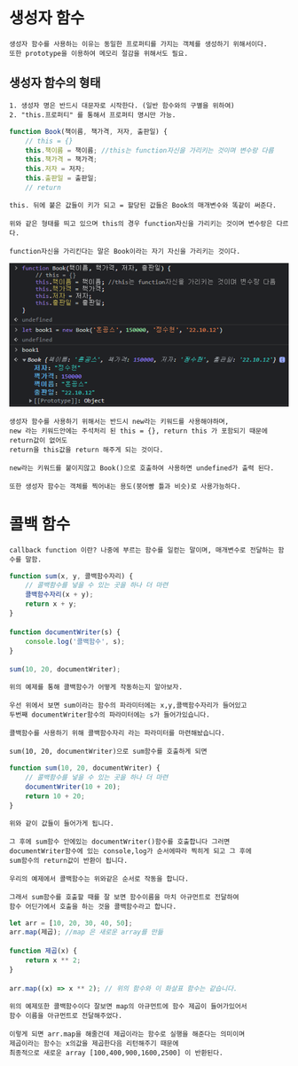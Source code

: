 # 생성자 함수

    생성자 함수를 사용하는 이유는 동일한 프로퍼티를 가지는 객체를 생성하기 위해서이다.
    또한 prototype을 이용하여 메모리 절감을 위해서도 필요.

## 생성자 함수의 형태

    1. 생성자 명은 반드시 대문자로 시작한다. (일반 함수와의 구별을 위하여)
    2. "this.프로퍼티" 를 통해서 프로퍼티 명시만 가능.

```js
function Book(책이름, 책가격, 저자, 출판일) {
    // this = {}
    this.책이름 = 책이름; //this는 function자신을 가리키는 것이며 변수랑 다름
    this.책가격 = 책가격;
    this.저자 = 저자;
    this.출판일 = 출판일;
    // return
```

    this. 뒤에 붙은 값들이 키가 되고 = 할당된 값들은 Book의 매개변수와 똑같이 써준다.

    위와 같은 형태를 띄고 있으며 this의 경우 function자신을 가리키는 것이며 변수랑은 다르다.

    function자신을 가리킨다는 말은 Book이라는 자기 자신을 가리키는 것이다.

<img src='images/Js52.png'>

    생성자 함수를 사용하기 위해서는 반드시 new라는 키워드를 사용해야하며,
    new 라는 키워드안에는 주석처리 된 this = {}, return this 가 포함되기 때문에 return값이 없어도
    return을 this값을 return 해주게 되는 것이다.

    new라는 키워드를 붙이지않고 Book()으로 호출하여 사용하면 undefined가 출력 된다.

    또한 생성자 함수는 객체를 찍어내는 용도(붕어빵 틀과 비슷)로 사용가능하다.

# 콜백 함수

    callback function 이란? 나중에 부르는 함수를 일컫는 말이며, 매개변수로 전달하는 함수를 말함.

```js
function sum(x, y, 콜백함수자리) {
    // 콜백함수를 넣을 수 있는 곳을 하나 더 마련
    콜백함수자리(x + y);
    return x + y;
}

function documentWriter(s) {
    console.log('콜백함수', s);
}

sum(10, 20, documentWriter);
```

    위의 예제를 통해 콜백함수가 어떻게 작동하는지 알아보자.

    우선 위에서 보면 sum이라는 함수의 파라미터에는 x,y,콜백함수자리가 들어있고
    두번째 documentWriter함수의 파라미터에는 s가 들어가있습니다.

    콜백함수를 사용하기 위해 콜백함수자리 라는 파라미터를 마련해놨습니다.

    sum(10, 20, documentWriter)으로 sum함수를 호출하게 되면

```js
function sum(10, 20, documentWriter) {
    // 콜백함수를 넣을 수 있는 곳을 하나 더 마련
    documentWriter(10 + 20);
    return 10 + 20;
}
```

    위와 같이 값들이 들어가게 됩니다.

    그 후에 sum함수 안에있는 documentWriter()함수를 호출합니다 그러면
    documentWriter함수에 있는 console,log가 순서에따라 찍히게 되고 그 후에
    sum함수의 return값이 반환이 됩니다.

    우리의 예제에서 콜백함수는 위와같은 순서로 작동을 합니다.

    그래서 sum함수를 호출할 때를 잘 보면 함수이름을 마치 아규먼트로 전달하여
    함수 어딘가에서 호출을 하는 것을 콜백함수라고 합니다.

```js
let arr = [10, 20, 30, 40, 50];
arr.map(제곱); //map 은 새로운 array를 만듦

function 제곱(x) {
    return x ** 2;
}

arr.map((x) => x ** 2); // 위의 함수와 이 화살표 함수는 같습니다.
```

    위의 예제또한 콜백함수이다 잘보면 map의 아규먼트에 함수 제곱이 들어가있어서
    함수 이름을 아규먼트로 전달해주었다.

    이렇게 되면 arr.map을 해줄건데 제곱이라는 함수로 실행을 해준다는 의미이며
    제곱이라는 함수는 x의값을 제곱한다음 리턴해주기 때문에
    최종적으로 새로운 array [100,400,900,1600,2500] 이 반환된다.
